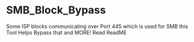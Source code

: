 # SMB_Block_Bypass
Some ISP blocks communicating over Port 445 which is used for SMB this Tool Helps Bypass that and MORE! Read ReadME
